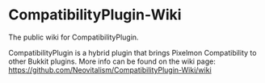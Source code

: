 # CompatibilityPlugin-Wiki
The public wiki for CompatibilityPlugin.

CompatibilityPlugin is a hybrid plugin that brings Pixelmon Compatibility to other Bukkit plugins.
More info can be found on the wiki page: https://github.com/Neovitalism/CompatibilityPlugin-Wiki/wiki
